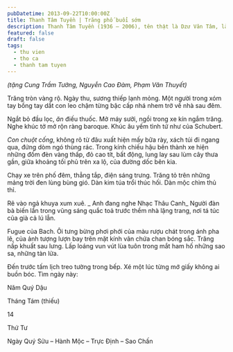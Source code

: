 ```yaml
---
pubDatetime: 2013-09-22T10:00:00Z
title: Thanh Tâm Tuyền | Trăng phố buổi sớm
description: Thanh Tâm Tuyền (1936 – 2006), tên thật là Dzư Văn Tâm, là một nhà thơ, nhà văn người Việt nổi tiếng, được biết đến với những cách tân thơ ca táo bạo.
featured: false
draft: false
tags:
  - thu vien
  - tho ca
  - thanh tam tuyen
---
```


_(tặng Cung Trầm Tưởng, Nguyễn Cao Đàm, Phạm Văn Thuyết)_

Trăng tròn vàng rộ. Ngày thu, sương thiếp lạnh mỏng. Một người trong xóm tay bồng tay dắt con leo chậm từng bậc cấp nhá nhem trở về nhà sau đêm.

Ngắt bỏ đầu lọc, _ăn_ điếu thuốc. Mở máy sưởi, ngồi trong xe kín ngắm trăng. Nghe khúc tở mở rộn ràng baroque. Khúc âu yếm tình tứ như của Schubert.

_Con chuột cống_, không rõ từ đâu xuất hiện mấy bữa rày, xách túi đi ngang qua, đứng dòm ngó thùng rác. Trong kính chiếu hậu bên thành xe hiện những đốm đèn vàng thấp, đỏ cao tít, bất động, lung lay sau lùm cây thưa gần, giữa khoảng tối phủ trên xa lộ, của đường dốc bên kia.

Chạy xe trên phố đêm, thẳng tắp, điện sáng trưng. Trăng tỏ trên những mảng trời đen lùng bùng gió. Dàn kim túa trổi thúc hối. Dàn mộc chìm thủ thỉ.

Rẽ vào ngả khuya xum xuê. _ Anh đang nghe Nhạc Thâu Canh_ Người đàn bà biến lẩn trong vũng sáng quắc toả trước thềm nhà lặng trang, nơi tá túc của già cả lú lẫn.

Fugue của Bach. Ôi tưng bừng phơi phới của màu rượu chát trong ánh pha lê, của ảnh tượng lượn bay trên mặt kính vân chứa chan bóng sắc. Trăng nấp khuất sau lưng. Lấp loáng vun vút lùa tuôn trong mắt ham hố những sao sa, những tàn lửa.

Đến trước tấm lịch treo tường trong bếp. Xé một lúc từng mớ giấy không ai buồn bóc. Tìm ngày này:

Năm Quý Dậu

Tháng Tám (thiếu)

14

Thứ Tư

Ngày Quý Sửu – Hành Mộc – Trực Định – Sao Chấn
